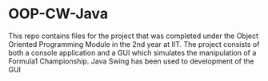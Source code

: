 # OOP-CW-Java
This repo contains files for the project that was completed under the Object Oriented Programming Module in the 2nd year at IIT. The project consists of both a console application and a GUI which simulates the manipulation of a Formula1 Championship.  Java Swing has been used to development of  the GUI
